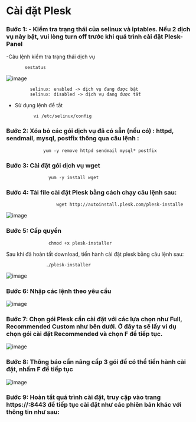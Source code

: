 # Cài đặt Plesk
### Bước 1: - Kiểm tra trạng thái của selinux và iptables. Nếu 2 dịch vụ này bật, vui lòng turn off trước khi quá trình cài đặt Plesk-Panel

-Câu lệnh kiểm tra trạng thái dịch vụ 

           sestatus

 ![image](https://user-images.githubusercontent.com/105496635/188808896-5ca6fbc7-c389-4e45-9f94-4c80e9a18c88.png)

             selinux: enabled -> dịch vụ đang được bật
             selinux: disabled -> dịch vụ đang được tắt

- Sử dụng lệnh để tắt

             vi /etc/selinux/config 
           

### Bước 2: Xóa bỏ các gói dịch vụ đã có sẵn (nếu có) : httpd, sendmail, mysql, postfix thông qua câu lệnh :

                  yum -y remove httpd sendmail mysql* postfix


### Bước 3: Cài đặt gói dịch vụ wget

                    yum -y install wget



### Bước 4: Tải file cài đặt Plesk bằng cách chạy câu lệnh sau:

                       wget http://autoinstall.plesk.com/plesk-installe

![image](https://user-images.githubusercontent.com/105496635/188810310-cd582567-ba4d-458c-9056-383f4fc8fdc7.png)



### Bước 5: Cấp quyền 
           
                    chmod +x plesk-installer

Sau khi đã hoàn tất download, tiến hành cài đặt plesk bằng câu lệnh sau:


                   ./plesk-installer


![image](https://user-images.githubusercontent.com/105496635/188811041-c2381574-36bc-449a-aefb-02243b6dbcec.png)
               



### Bước 6: Nhập các lệnh theo yêu cầu

![image](https://user-images.githubusercontent.com/105496635/188811344-c54c764a-8b2a-4421-a913-21215c1a9f35.png)

### Bước 7: Chọn gói Plesk cần cài đặt với các lựa chọn như Full, Recommended Custom như bên dưới. Ở đây ta sẽ lấy ví dụ chọn gói cài đặt Recommended và chọn F để tiếp tục. 

![image](https://user-images.githubusercontent.com/105496635/188811954-4349e3da-6ff2-4805-8877-a61eef45e048.png)


### Bước 8: Thông báo cần nâng cấp 3 gói để có thể tiến hành cài đặt, nhấm F để tiếp tục


![image](https://user-images.githubusercontent.com/105496635/188812216-8ccea673-ab5e-49da-9d0f-244b4601dbf6.png)

### Bước 9: Hoàn tất quá trình cài đặt, truy cập vào trang https://:8443 để tiếp tục cài đặt như các phiên bản khác với thông tin như sau:



































































































































































